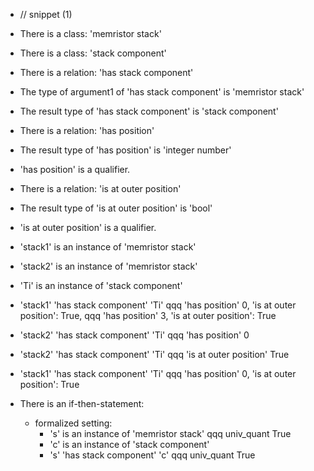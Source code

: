 - // snippet (1)
- There is a class: 'memristor stack'
- There is a class: 'stack component'

- There is a relation: 'has stack component'
- The type of argument1 of 'has stack component' is 'memristor stack'
- The result type of 'has stack component' is 'stack component'

- There is a relation: 'has position'
- The result type of 'has position' is 'integer number'
- 'has position' is a qualifier.

- There is a relation: 'is at outer position'
- The result type of 'is at outer position' is 'bool'
- 'is at outer position' is a qualifier.


- 'stack1' is an instance of 'memristor stack'
- 'stack2' is an instance of 'memristor stack'
- 'Ti' is an instance of 'stack component'
- 'stack1' 'has stack component' 'Ti' qqq 'has position' 0, 'is at outer position': True, qqq 'has position' 3,  'is at outer position': True
- 'stack2' 'has stack component' 'Ti' qqq 'has position' 0
- 'stack2' 'has stack component' 'Ti' qqq 'is at outer position' True

<!-- set the same thing again, should not produce a duplicate -->
- 'stack1' 'has stack component' 'Ti' qqq 'has position' 0, 'is at outer position': True

- There is an if-then-statement:
    - formalized setting:
        - 's' is an instance of 'memristor stack' qqq univ_quant True
        - 'c' is an instance of 'stack component'
        - 's' 'has stack component' 'c' qqq univ_quant True